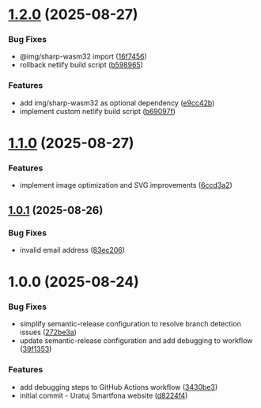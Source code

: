 # [1.2.0](https://github.com/JakubPilkowski/uratuj-smartfona/compare/v1.1.0...v1.2.0) (2025-08-27)


### Bug Fixes

* @img/sharp-wasm32 import ([16f7456](https://github.com/JakubPilkowski/uratuj-smartfona/commit/16f7456072e1757d64895557f9bd3c1ac05912c4))
* rollback netlify build script ([b598965](https://github.com/JakubPilkowski/uratuj-smartfona/commit/b598965882197b90597bdb19b8abb7c4c822e246))


### Features

* add img/sharp-wasm32 as optional dependency ([e9cc42b](https://github.com/JakubPilkowski/uratuj-smartfona/commit/e9cc42ba2b9dddc09189d57c0c5b8787f717487b))
* implement custom netlify build script ([b69097f](https://github.com/JakubPilkowski/uratuj-smartfona/commit/b69097ffb67a931cd43418c946712a99abe9184d))

# [1.1.0](https://github.com/JakubPilkowski/uratuj-smartfona/compare/v1.0.1...v1.1.0) (2025-08-27)

### Features

- implement image optimization and SVG improvements ([6ccd3a2](https://github.com/JakubPilkowski/uratuj-smartfona/commit/6ccd3a213770c63f2276bacd6a0c8a64642b53e2))

## [1.0.1](https://github.com/JakubPilkowski/uratuj-smartfona/compare/v1.0.0...v1.0.1) (2025-08-26)

### Bug Fixes

- invalid email address ([83ec206](https://github.com/JakubPilkowski/uratuj-smartfona/commit/83ec206c1b6541170d2a94c77d0d30ae382bfe1a))

# 1.0.0 (2025-08-24)

### Bug Fixes

- simplify semantic-release configuration to resolve branch detection issues ([272be3a](https://github.com/JakubPilkowski/uratuj-smartfona/commit/272be3a95c65cdf2d330051026810671f59d92da))
- update semantic-release configuration and add debugging to workflow ([39f1353](https://github.com/JakubPilkowski/uratuj-smartfona/commit/39f135372f27794580f90b3a1559e0eeecbe8547))

### Features

- add debugging steps to GitHub Actions workflow ([3430be3](https://github.com/JakubPilkowski/uratuj-smartfona/commit/3430be3c5745ecb9bce79eeb37b623834cbb069d))
- initial commit - Uratuj Smartfona website ([d8224f4](https://github.com/JakubPilkowski/uratuj-smartfona/commit/d8224f4d69030634ec5e003d40162b633299c65c))
